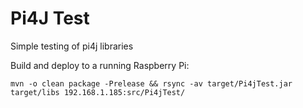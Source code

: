 # Pi4J Test

Simple testing of pi4j libraries

Build and deploy to a running Raspberry Pi:

    mvn -o clean package -Prelease && rsync -av target/Pi4jTest.jar target/libs 192.168.1.185:src/Pi4jTest/

